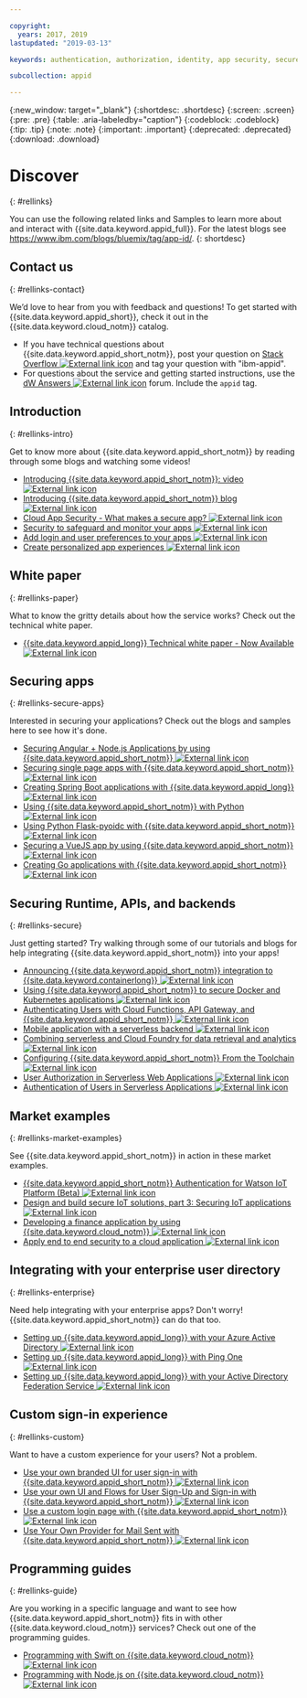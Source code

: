 ```yaml
---

copyright:
  years: 2017, 2019
lastupdated: "2019-03-13"

keywords: authentication, authorization, identity, app security, secure

subcollection: appid

---
```


{:new_window: target="_blank"}
{:shortdesc: .shortdesc}
{:screen: .screen}
{:pre: .pre}
{:table: .aria-labeledby="caption"}
{:codeblock: .codeblock}
{:tip: .tip}
{:note: .note}
{:important: .important}
{:deprecated: .deprecated}
{:download: .download}


# Discover
{: #rellinks}

You can use the following related links and Samples to learn more about and interact with {{site.data.keyword.appid_full}}. For the latest blogs see https://www.ibm.com/blogs/bluemix/tag/app-id/.
{: shortdesc}

## Contact us
{: #rellinks-contact}

We’d love to hear from you with feedback and questions! To get started with {{site.data.keyword.appid_short}}, check it out in the {{site.data.keyword.cloud_notm}} catalog.
* If you have technical questions about {{site.data.keyword.appid_short_notm}}, post your question on <a href="https://stackoverflow.com/search?q=ibm-appid" target="_blank">Stack Overflow <img src="../../icons/launch-glyph.svg" alt="External link icon"></a> and tag your question with "ibm-appid".
* For questions about the service and getting started instructions, use the <a href="https://developer.ibm.com/answers/topics/appid/" target="_blank">dW Answers <img src="../../icons/launch-glyph.svg" alt="External link icon"></a> forum. Include the `appid` tag.


## Introduction
{: #rellinks-intro}

Get to know more about {{site.data.keyword.appid_short_notm}} by reading through some blogs and watching some videos!

* <a href="https://www.youtube.com/watch?v=cTn7l_J3tPg" target="_blank">Introducing {{site.data.keyword.appid_short_notm}}: video<img src="../../icons/launch-glyph.svg" alt="External link icon"></a>
* <a href="https://www.ibm.com/blogs/bluemix/2017/03/introducing-ibm-bluemix-app-id-authentication-profiles-service-app-developers/" target="_blank">Introducing {{site.data.keyword.appid_short_notm}} blog <img src="../../icons/launch-glyph.svg" alt="External link icon"></a>
* <a href="https://www.ibm.com/blogs/bluemix/2017/08/cloud-app-security-makes-secure-app/" target="_blank">Cloud App Security - What makes a secure app? <img src="../../icons/launch-glyph.svg" alt="External link icon"></a>
* <a href="https://www.ibm.com/cloud/garage/content/architecture/securityArchitecture/security-for-application" target="_blank">Security to safeguard and monitor your apps <img src="../../icons/launch-glyph.svg" alt="External link icon"></a>
* <a href="https://www.youtube.com/watch?v=Glb412s4X3Q" target="_blank">Add login and user preferences to your apps <img src="../../icons/launch-glyph.svg" alt="External link icon"></a>
* <a href="https://www.youtube.com/watch?v=VVWw5AjYg48" target="_blank">Create personalized app experiences <img src="../../icons/launch-glyph.svg" alt="External link icon"></a>


## White paper
{: #rellinks-paper}

What to know the gritty details about how the service works? Check out the technical white paper.

* <a href="https://www.ibm.com/blogs/bluemix/2018/04/ibm-cloud-app-id-technical-white-paper-now-available/" target="_blank">{{site.data.keyword.appid_long}} Technical white paper - Now Available <img src="../../icons/launch-glyph.svg" alt="External link icon"></a>


## Securing apps
{: #rellinks-secure-apps}

Interested in securing your applications? Check out the blogs and samples here to see how it's done.

* <a href="https://www.ibm.com/blogs/bluemix/2018/04/securing-angularnode-js-applications-using-app-id/" target="_blank">Securing Angular + Node.js Applications by using {{site.data.keyword.appid_short_notm}} <img src="../../icons/launch-glyph.svg" alt="External link icon"></a>
* <a href="https://www.ibm.com/blogs/bluemix/2017/09/securing-single-page-apps-app-id-service/" target="_blank">Securing single page apps with {{site.data.keyword.appid_short_notm}} <img src="../../icons/launch-glyph.svg" alt="External link icon"></a>
* <a href="https://www.ibm.com/blogs/bluemix/2018/06/creating-spring-boot-applications-app-id/" target="_blank">Creating Spring Boot applications with {{site.data.keyword.appid_long}} <img src="../../icons/launch-glyph.svg" alt="External link icon"></a>
* <a href="https://github.com/mnsn/appid-python-flask-example" target="_blank">Using {{site.data.keyword.appid_short_notm}} with Python <img src="../../icons/launch-glyph.svg" alt="External link icon"></a>
* <a href="https://github.com/IBM-Cloud/github-traffic-stats" target="_blank">Using Python Flask-pyoidc with {{site.data.keyword.appid_short_notm}} <img src="../../icons/launch-glyph.svg" alt="External link icon"></a>
* <a href="https://github.com/ibmets/appid-vue-client" target="_blank">Securing a VueJS app by using {{site.data.keyword.appid_short_notm}} <img src="../../icons/launch-glyph.svg" alt="External link icon"></a>
* <a href="https://admin.blogs.prd.ibm.event.ibm.com/blogs/bluemix/2018/11/creating-go-applications-with-app-id/" target="_blank">Creating Go applications with {{site.data.keyword.appid_short_notm}} <img src="../../icons/launch-glyph.svg" alt="External link icon"></a>



## Securing Runtime, APIs, and backends
{: #rellinks-secure}

Just getting started? Try walking through some of our tutorials and blogs for help integrating {{site.data.keyword.appid_short_notm}} into your apps!

* <a href="https://www.ibm.com/blogs/bluemix/2018/05/announcing-app-id-integration-ibm-cloud-kubernetes-service/" target="_blank">Announcing {{site.data.keyword.appid_short_notm}} integration to {{site.data.keyword.containerlong}} <img src="../../icons/launch-glyph.svg" alt="External link icon"></a>
* <a href="https://www.ibm.com/blogs/bluemix/2018/02/using-app-id-secure-docker-kubernetes-applications/" target="_blank">Using {{site.data.keyword.appid_short_notm}} to secure Docker and Kubernetes applications <img src="../../icons/launch-glyph.svg" alt="External link icon"></a>
* <a href="https://www.ibm.com/blogs/bluemix/2019/02/authenticating-users-with-cloud-functions-api-gateway-and-app-id/" target="_blank">Authenticating Users with Cloud Functions, API Gateway, and {{site.data.keyword.appid_short_notm}} <img src="../../icons/launch-glyph.svg" alt="External link icon"></a>
* <a href="/docs/tutorials?topic=solution-tutorials-serverless-mobile-backend#serverless-mobile-backend" target="_blank">Mobile application with a serverless backend <img src="../../icons/launch-glyph.svg" alt="External link icon"></a>
* <a href="/docs/tutorials?topic=solution-tutorials-serverless-github-traffic-analytics#serverless-github-traffic-analytics" target="_blank">Combining serverless and Cloud Foundry for data retrieval and analytics <img src="../../icons/launch-glyph.svg" alt="External link icon"></a>
* <a href="https://www.ibm.com/blogs/bluemix/2018/07/how-to-configure-ibm-cloud-app-id-from-the-toolchain/" target="_blank">Configuring {{site.data.keyword.appid_short_notm}} From the Toolchain <img src="../../icons/launch-glyph.svg" alt="External link icon"></a>
* <a href="http://heidloff.net/article/user-authorization-serverless-web-applications-openwhisk" target="_blank">User Authorization in Serverless Web Applications <img src="../../icons/launch-glyph.svg" alt="External link icon"></a>
* <a href="http://heidloff.net/article/user-authentication-serverless-openwhisk
" target="_blank">Authentication of Users in Serverless Applications <img src="../../icons/launch-glyph.svg" alt="External link icon"></a>



## Market examples
{: #rellinks-market-examples}

See {{site.data.keyword.appid_short_notm}} in action in these market examples.

* <a href="https://www.ibm.com/support/knowledgecenter/SSQP8H/iot/platform/reference/security/app_id.html" target="_blank">{{site.data.keyword.appid_short_notm}} Authentication for Watson IoT Platform (Beta) <img src="../../icons/launch-glyph.svg" alt="External link icon"></a>
* <a href="https://developer.ibm.com/articles/iot-trs-secure-iot-solutions3/" target="_blank">Design and build secure IoT solutions, part 3: Securing IoT applications <img src="../../icons/launch-glyph.svg" alt="External link icon"></a>
* <a href="https://www.ibm.com/blogs/bluemix/2017/08/developing-finance-application-using-ibm-cloud/" target="_blank">Developing a finance application by using {{site.data.keyword.cloud_notm}} <img src="../../icons/launch-glyph.svg" alt="External link icon"></a>
* <a href="/docs/tutorials?topic=solution-tutorials-cloud-e2e-security#cloud-e2e-security" target="_blank">Apply end to end security to a cloud application <img src="../../icons/launch-glyph.svg" alt="External link icon"></a>


## Integrating with your enterprise user directory
{: #rellinks-enterprise}

Need help integrating with your enterprise apps? Don't worry! {{site.data.keyword.appid_short_notm}} can do that too.

* <a href="https://www.ibm.com/blogs/bluemix/2018/03/setting-ibm-cloud-app-id-azure-active-directory/" target="_blank">Setting up {{site.data.keyword.appid_long}} with your Azure Active Directory <img src="../../icons/launch-glyph.svg" alt="External link icon"></a>
* <a href="https://www.ibm.com/blogs/bluemix/2018/03/setting-ibm-cloud-app-id-ping-one/" target="_blank">Setting up {{site.data.keyword.appid_long}} with Ping One <img src="../../icons/launch-glyph.svg" alt="External link icon"></a>
* <a href="https://www.ibm.com/blogs/bluemix/2018/03/setting-ibm-cloud-app-id-active-directory-federation-service/" target="_blank">Setting up {{site.data.keyword.appid_long}} with your Active Directory Federation Service <img src="../../icons/launch-glyph.svg" alt="External link icon"></a>


## Custom sign-in experience
{: #rellinks-custom}

Want to have a custom experience for your users? Not a problem.

* <a href="https://www.ibm.com/blogs/bluemix/2018/01/use-branded-ui-user-sign-app-id/" target="_blank">Use your own branded UI for user sign-in with {{site.data.keyword.appid_short_notm}} <img src="../../icons/launch-glyph.svg" alt="External link icon"></a>
* <a href="https://www.ibm.com/blogs/bluemix/2018/06/use-ui-flows-user-sign-sign-app-id/" target="_blank">Use your own UI and Flows for User Sign-Up and Sign-in with {{site.data.keyword.appid_short_notm}} <img src="../../icons/launch-glyph.svg" alt="External link icon"></a>
* <a href="https://www.ibm.com/blogs/bluemix/2018/06/custom-login-page-app-id-integration/" target="_blank">Use a custom login page with  {{site.data.keyword.appid_short_notm}} <img src="../../icons/launch-glyph.svg" alt="External link icon"></a>
* <a href="https://www.ibm.com/blogs/bluemix/2018/10/use-ibm-cloud-app-id-and-your-email-provider-to-brand-mails-sent-to-app-users/" target="_blank">Use Your Own Provider for Mail Sent with {{site.data.keyword.appid_short_notm}} <img src="../../icons/launch-glyph.svg" alt="External link icon"></a>

## Programming guides
{: #rellinks-guide}

Are you working in a specific language and want to see how {{site.data.keyword.appid_short_notm}} fits in with other {{site.data.keyword.cloud_notm}} services? Check out one of the programming guides.

* <a href="/docs/swift/authenticate?topic=swift-appid#appid" target="_blank">Programming with Swift on {{site.data.keyword.cloud_notm}} <img src="../../icons/launch-glyph.svg" alt="External link icon"></a>
* <a href="/docs/node?topic=nodejs-node-getting-started#node-getting-started" target="_blank">Programming with Node.js on {{site.data.keyword.cloud_notm}} <img src="../../icons/launch-glyph.svg" alt="External link icon"></a>
